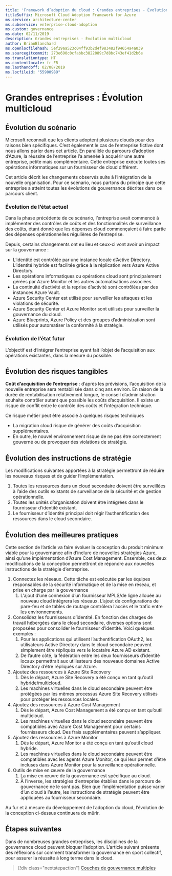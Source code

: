 ```yaml
---
title: 'Framework d’adoption du cloud : Grandes entreprises - Évolution multicloud'
titleSuffix: Microsoft Cloud Adoption Framework for Azure
ms.service: architecture-center
ms.subservice: enterprise-cloud-adoption
ms.custom: governance
ms.date: 02/11/2019
description: Grandes entreprises - Évolution multicloud
author: BrianBlanchard
ms.openlocfilehash: 5ef29aa523c04ff93b2d4f983482f94654a4a039
ms.sourcegitcommit: 273e690c0cfabbc3822089c7d8bc743ef41d2b6e
ms.translationtype: HT
ms.contentlocale: fr-FR
ms.lasthandoff: 02/08/2019
ms.locfileid: "55900989"
---
```

# <a name="large-enterprise-multi-cloud-evolution"></a>Grandes entreprises : Évolution multicloud

## <a name="evolution-of-the-narrative"></a>Évolution du scénario

Microsoft reconnaît que les clients adoptent plusieurs clouds pour des raisons bien spécifiques. C’est également le cas de l’entreprise fictive dont nous allons parler dans cet article. En parallèle du parcours d’adoption d’Azure, la réussite de l’entreprise l’a amenée à acquérir une autre entreprise, petite mais complémentaire. Cette entreprise exécute toutes ses opérations informatiques sur un fournisseur de cloud différent.

Cet article décrit les changements observés suite à l’intégration de la nouvelle organisation. Pour ce scénario, nous partons du principe que cette entreprise a atteint toutes les évolutions de gouvernance décrites dans ce parcours client.

### <a name="evolution-of-the-current-state"></a>Évolution de l’état actuel

Dans la phase précédente de ce scénario, l’entreprise avait commencé à implémenter des contrôles de coûts et des fonctionnalités de surveillance des coûts, étant donné que les dépenses cloud commençaient à faire partie des dépenses opérationnelles régulières de l’entreprise.

Depuis, certains changements ont eu lieu et ceux-ci vont avoir un impact sur la gouvernance :

- L’identité est contrôlée par une instance locale d’Active Directory. L’identité hybride est facilitée grâce à la réplication vers Azure Active Directory.
- Les opérations informatiques ou opérations cloud sont principalement gérées par Azure Monitor et les autres automatisations associées.
- La continuité d’activité et la reprise d’activité sont contrôlées par des instances Azure Vault.
- Azure Security Center est utilisé pour surveiller les attaques et les violations de sécurité.
- Azure Security Center et Azure Monitor sont utilisés pour surveiller la gouvernance du cloud.
- Azure Blueprints, Azure Policy et des groupes d’administration sont utilisés pour automatiser la conformité à la stratégie.

### <a name="evolution-of-the-future-state"></a>Évolution de l’état futur

L’objectif est d’intégrer l’entreprise ayant fait l’objet de l’acquisition aux opérations existantes, dans la mesure du possible.

## <a name="evolution-of-tangible-risks"></a>Évolution des risques tangibles

**Coût d’acquisition de l’entreprise** : d’après les prévisions, l’acquisition de la nouvelle entreprise sera rentabilisée dans cinq ans environ. En raison de la durée de rentabilisation relativement longue, le conseil d’administration souhaite contrôler autant que possible les coûts d’acquisition. Il existe un risque de conflit entre le contrôle des coûts et l’intégration technique.

Ce risque métier peut être associé à quelques risques techniques

- La migration cloud risque de générer des coûts d’acquisition supplémentaires.
- En outre, le nouvel environnement risque de ne pas être correctement gouverné ou de provoquer des violations de stratégie.

## <a name="evolution-of-the-policy-statements"></a>Évolution des instructions de stratégie

Les modifications suivantes apportées à la stratégie permettront de réduire les nouveaux risques et de guider l’implémentation.

1. Toutes les ressources dans un cloud secondaire doivent être surveillées à l’aide des outils existants de surveillance de la sécurité et de gestion opérationnelle.
2. Toutes les unités d’organisation doivent être intégrées dans le fournisseur d’identité existant.
3. Le fournisseur d’identité principal doit régir l’authentification des ressources dans le cloud secondaire.

## <a name="evolution-of-the-best-practices"></a>Évolution des meilleures pratiques

Cette section de l’article va faire évoluer la conception du produit minimum viable pour la gouvernance afin d’inclure de nouvelles stratégies Azure, ainsi qu’une implémentation d’Azure Cost Management. Ensemble, ces deux modifications de la conception permettront de répondre aux nouvelles instructions de la stratégie d’entreprise.

1. Connectez les réseaux. Cette tâche est exécutée par les équipes responsables de la sécurité informatique et de la mise en réseau, et prise en charge par la gouvernance
    1. L’ajout d’une connexion d’un fournisseur MPLS/de ligne allouée au nouveau cloud intégrera les réseaux. L’ajout de configurations de pare-feu et de tables de routage contrôlera l’accès et le trafic entre les environnements.
2. Consolidez les fournisseurs d’identité. En fonction des charges de travail hébergées dans le cloud secondaire, diverses options sont proposées pour consolider le fournisseur d’identité. Voici quelques exemples :
    1. Pour les applications qui utilisent l’authentification OAuth2, les utilisateurs Active Directory dans le cloud secondaire peuvent simplement être répliqués vers le locataire Azure AD existant.
    2. De l’autre côté, la fédération entre les deux fournisseurs d’identité locaux permettrait aux utilisateurs des nouveaux domaines Active Directory d’être répliqués sur Azure.
3. Ajoutez des ressources à Azure Site Recovery
    1. Dès le départ, Azure Site Recovery a été conçu en tant qu’outil hybride/multicloud.
    2. Les machines virtuelles dans le cloud secondaire peuvent être protégées par les mêmes processus Azure Site Recovery utilisés pour protéger les ressources locales.
4. Ajoutez des ressources à Azure Cost Management
    1. Dès le départ, Azure Cost Management a été conçu en tant qu’outil multicloud.
    2. Les machines virtuelles dans le cloud secondaire peuvent être compatibles avec Azure Cost Management pour certains fournisseurs cloud. Des frais supplémentaires peuvent s’appliquer.
5. Ajoutez des ressources à Azure Monitor
    1. Dès le départ, Azure Monitor a été conçu en tant qu’outil cloud hybride.
    2. Les machines virtuelles dans le cloud secondaire peuvent être compatibles avec les agents Azure Monitor, ce qui leur permet d’être incluses dans Azure Monitor pour la surveillance opérationnelle.
6. Outils de mise en œuvre de la gouvernance
    1. La mise en œuvre de la gouvernance est spécifique au cloud.
    2. À l’inverse, les stratégies d’entreprise établies dans le parcours de gouvernance ne le sont pas. Bien que l’implémentation puisse varier d’un cloud à l’autre, les instructions de stratégie peuvent être appliquées au fournisseur secondaire.

Au fur et à mesure du développement de l’adoption du cloud, l’évolution de la conception ci-dessus continuera de mûrir.

## <a name="next-steps"></a>Étapes suivantes

Dans de nombreuses grandes entreprises, les disciplines de la gouvernance cloud peuvent bloquer l’adoption. L’article suivant présente des réflexions sur comment transformer la gouvernance en sport collectif, pour assurer la réussite à long terme dans le cloud.

> [!div class="nextstepaction"]
> [Couches de gouvernance multiples](./multiple-layers-of-governance.md)
